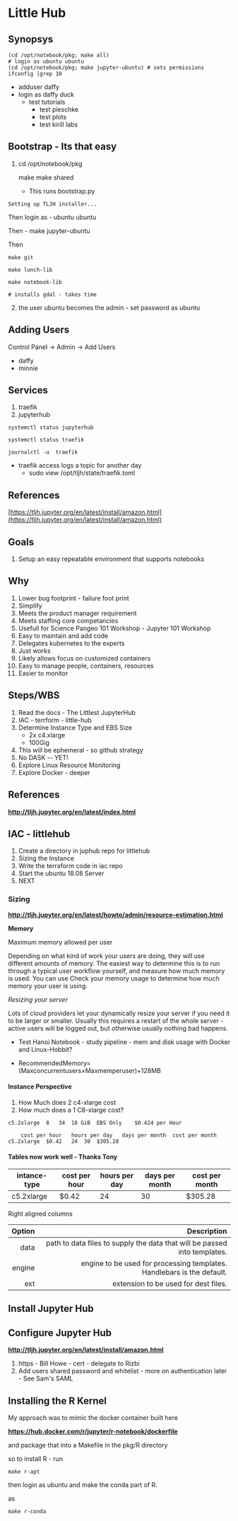 # Little Hub

## Synopsys
```
(cd /opt/notebook/pkg; make all)
# login as ubuntu ubuntu
(cd /opt/notebook/pkg; make jupyter-ubuntu) # sets permissions
ifconfig |grep 10
```

- adduser daffy
- login as daffy duck
	- test tutorials
		- test pieschke
		- test plots
		- test kirill labs



## Bootstrap - Its that easy

1. cd /opt/notebook/pkg

    make
    make shared


    - This runs bootstrap.py
```
Setting up TLJH installer...
```

Then login as
	- ubuntu ubuntu

Then
	- make jupyter-ubuntu


Then 
```
make git

make lunch-lib

make notebook-lib

# installs gdal - takes time
```

2. the user ubuntu becomes the admin - set password as ubuntu



## Adding Users

Control Panel -> Admin -> Add Users

- daffy
- minnie

## Services

1. traefik
2. jupyterhub

```
systemctl status jupyterhub

systemctl status traefik

journalctl -u  traefik
```
- traefik access logs a topic for another day
	- sudo view /opt/tljh/state/traefik.toml


## References
[https://tljh.jupyter.org/en/latest/install/amazon.html](https://tljh.jupyter.org/en/latest/install/amazon.html)

## Goals

1. Setup an easy repeatable environment that supports notebooks

## Why

1. Lower bug footprint - failure foot print
2. Simplify
3. Meets the product manager requirement
4. Meets staffing core competancies
5. Usefull for Science Pangeo 101 Workshop - Jupyter 101 Workshop
6. Easy to maintain and add code
7. Delegates kubernetes to the experts
8. Just works
9. Likely allows focus on customized containers
10. Easy to manage people, containers, resources
11. Easier to monitor

## Steps/WBS

1. Read the docs - The Littlest JupyterHub
1. IAC - terrform - little-hub
2. Determine Instance Type and EBS Size
	- 2x c4.xlarge
	- 100Gig
3. This will be ephemeral - so github strategy
4. No DASK -- YET!
5. Explore Linux Resource Monitoring
6. Explore Docker - deeper

## References

**http://tljh.jupyter.org/en/latest/index.html**


## IAC - littlehub

1. Create a directory in juphub repo for littlehub
2. Sizing the Instance
3. Write the terraform code in iac repo
4. Start the ubuntu 18.08 Server
5. NEXT

### Sizing

**http://tljh.jupyter.org/en/latest/howto/admin/resource-estimation.html**

**Memory**

Maximum memory allowed per user

Depending on what kind of work your users are doing, they will use different amounts of memory. The easiest way to determine this is to run through a typical user workflow yourself, and measure how much memory is used. You can use Check your memory usage to determine how much memory your user is using.


*Resizing your server*

Lots of cloud providers let your dynamically resize your server if you need it to be larger or smaller. Usually this requires a restart of the whole server - active users will be logged out, but otherwise usually nothing bad happens.


- Test Hanoi Notebook - study pipeline - mem and disk usage with Docker and Linux-Hobbit?

- RecommendedMemory=(Maxconcurrentusers×Maxmemperuser)+128MB


#### Instance Perspective 

1. How Much does 2 c4-xlarge cost 
2. How much does a 1 C8-xlarge cost?


```
c5.2xlarge 	8 	34 	16 GiB 	EBS Only 	$0.424 per Hour
```

```
	cost per hour	hours per day	days per month 	cost per month
c5.2xlarge	$0.42	24	30	$305.28
```

#### Tables now work well - Thanks Tony

| intance-type | cost per hour |  hours per day | days per month |cost per month|
| ------------ | ------------- |  ------------- | -------------- |--------------|
| c5.2xlarge| 	$0.42	| 24	| 30| 	$305.28


Right aligned columns

| Option | Description |
| ------:| -----------:|
| data   | path to data files to supply the data that will be passed into templates. |
| engine | engine to be used for processing templates. Handlebars is the default. |
| ext    | extension to be used for dest files. |


## Install Jupyter Hub

## Configure Jupyter Hub

**http://tljh.jupyter.org/en/latest/install/amazon.html**

1. https - Bill Howe - cert - delegate to Rizbi
2. Add users shared password and whitelist - more on authentication later - See Sam's SAML

## Installing the R Kernel

My approach was to mimic the docker container built here

**https://hub.docker.com/r/jupyter/r-notebook/dockerfile**


and package that into a Makefile in the pkg/R directory

so to install R - run

```
make r-apt
```

then login as ubuntu and make the conda part of R.

as 

```
make r-conda
```

